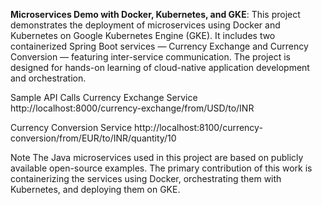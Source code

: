 **Microservices Demo with Docker, Kubernetes, and GKE**: 
This project demonstrates the deployment of microservices using Docker and Kubernetes on Google Kubernetes Engine (GKE).
It includes two containerized Spring Boot services — Currency Exchange and Currency Conversion — featuring inter-service communication.
The project is designed for hands-on learning of cloud-native application development and orchestration.

Sample API Calls
Currency Exchange Service
http://localhost:8000/currency-exchange/from/USD/to/INR

Currency Conversion Service
http://localhost:8100/currency-conversion/from/EUR/to/INR/quantity/10

Note
The Java microservices used in this project are based on publicly available open-source examples.
The primary contribution of this work is containerizing the services using Docker, orchestrating them with Kubernetes, and deploying them on GKE.
